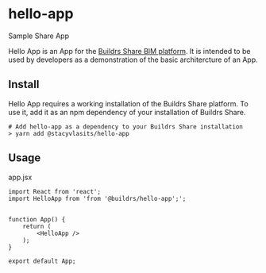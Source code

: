 # hello-app
Sample Share App

Hello App is an App for the [Buildrs Share BIM platform](https://github.com/buildrs/Share).  It is intended to be used by developers as a demonstration of the basic architercture of an App.

## Install
Hello App requires a working installation of the Buildrs Share platform. 
To use it, add it as an npm dependency of your installation of Buildrs Share.

```
# Add hello-app as a dependency to your Buildrs Share installation 
> yarn add @stacyvlasits/hello-app

```

## Usage
app.jsx
```
import React from 'react';
import HelloApp from 'from '@buildrs/hello-app';';


function App() {
    return (
        <HelloApp />
    );
}

export default App;
```
